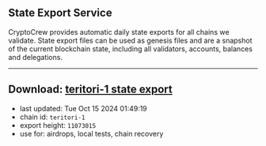 ## State Export Service
CryptoCrew provides automatic daily state exports for all chains we validate. State export files can be used as genesis files and are a snapshot of the current blockchain state, including all validators, accounts, balances and delegations.

---
**Download: [teritori-1 state export](https://dl-eu2.ccvalidators.com/SERVICE/teritori/teritori-1_export_11073015.json)**
---

- last updated: Tue Oct 15 2024 01:49:19
- chain id: `teritori-1`
- export height: `11073015`
- use for: airdrops, local tests, chain recovery
